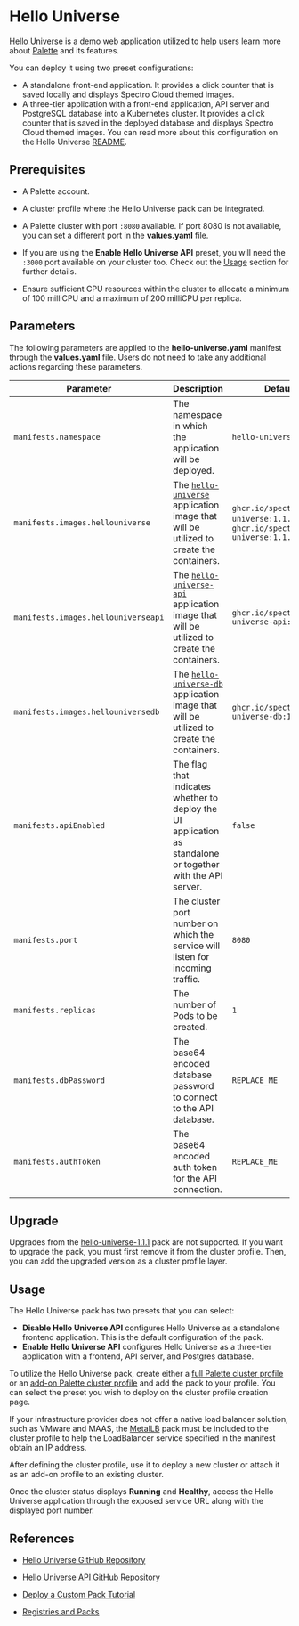 # Hello Universe

[Hello Universe](https://github.com/spectrocloud/hello-universe) is a demo web application utilized to help users learn more about [Palette](https://docs.spectrocloud.com/introduction) and its features.

You can deploy it using two preset configurations: 
- A standalone front-end application. It provides a click counter that is saved locally and displays Spectro Cloud themed images.
- A three-tier application with a front-end application, API server and PostgreSQL database into a Kubernetes cluster. It provides a click counter that is saved in the deployed database and displays Spectro Cloud themed images. You can read more about this configuration on the Hello Universe [README](https://github.com/spectrocloud/hello-universe?tab=readme-ov-file#reverse-proxy-with-kubernetes).

## Prerequisites

- A Palette account.

- A cluster profile where the Hello Universe pack can be integrated.

- A Palette cluster with port `:8080` available. If port 8080 is not available, you can set a different port in the **values.yaml** file.

- If you are using the **Enable Hello Universe API** preset, you will need the `:3000` port available on your cluster too. Check out the [Usage](#usage) section for further details.

- Ensure sufficient CPU resources within the cluster to allocate a minimum of 100 milliCPU and a maximum of 200 milliCPU per replica.

## Parameters

The following parameters are applied to the **hello-universe.yaml** manifest through the **values.yaml** file. Users do not need to take any additional actions regarding these parameters.

| **Parameter**                     | **Description**                                                                | **Default Value**                           | **Required** |
| --------------------------------- | ------------------------------------------------------------------------------ | ------------------------------------------- | ------------ |
| `manifests.namespace`             | The namespace in which the application will be deployed.                       | `hello-universe`                            | Yes           |
| `manifests.images.hellouniverse` | The [`hello-universe`](https://github.com/spectrocloud/hello-universe) application image that will be utilized to create the containers.          | `ghcr.io/spectrocloud/hello-universe:1.1.2`/ `ghcr.io/spectrocloud/hello-universe:1.1.2-proxy` | Yes           |
| `manifests.images.hellouniverseapi` | The [`hello-universe-api`](https://github.com/spectrocloud/hello-universe-api) application image that will be utilized to create the containers.          | `ghcr.io/spectrocloud/hello-universe-api:1.0.12` | No           |
| `manifests.images.hellouniversedb` | The [`hello-universe-db`](https://github.com/spectrocloud/hello-universe-db) application image that will be utilized to create the containers.          | `ghcr.io/spectrocloud/hello-universe-db:1.0.2` | No           |
| `manifests.apiEnabled`                  | The flag that indicates whether to deploy the UI application as standalone or together with the API server. | `false`                                      | Yes           |
| `manifests.port`                  | The cluster port number on which the service will listen for incoming traffic. | `8080`                                      | Yes           |
| `manifests.replicas`              | The number of Pods to be created.                                              | `1`                                         | Yes           |
| `manifests.dbPassword`           | The base64 encoded database password to connect to the API database.           |            `REPLACE_ME`                                 | No          |
| `manifests.authToken`            | The base64 encoded auth token for the API connection.                          |      `REPLACE_ME`                                       | No          |

## Upgrade

Upgrades from the [hello-universe-1.1.1](../hello-universe-1.1.1/README.md) pack are not supported. If you want to upgrade the pack, you must first remove it from the cluster profile. Then, you can add the upgraded version as a cluster profile layer.

## Usage

The Hello Universe pack has two presets that you can select:
- **Disable Hello Universe API** configures Hello Universe as a standalone frontend application. This is the default configuration of the pack. 
- **Enable Hello Universe API** configures Hello Universe as a three-tier application with a frontend, API server, and Postgres database.

To utilize the Hello Universe pack, create either a [full Palette cluster profile](https://docs.spectrocloud.com/profiles/cluster-profiles/create-cluster-profiles/create-full-profile) or an [add-on Palette cluster profile](https://docs.spectrocloud.com/profiles/cluster-profiles/create-cluster-profiles/create-addon-profile/) and add the pack to your profile. You can select the preset you wish to deploy on the cluster profile creation page.

If your infrastructure provider does not offer a native load balancer solution, such as VMware and MAAS, the [MetalLB](https://docs.spectrocloud.com/integrations/metallb) pack must be included to the cluster profile to help the LoadBalancer service specified in the manifest obtain an IP address.

After defining the cluster profile, use it to deploy a new cluster or attach it as an add-on profile to an existing cluster.

Once the cluster status displays **Running** and **Healthy**, access the Hello Universe application through the exposed service URL along with the displayed port number.

## References

- [Hello Universe GitHub Repository](https://github.com/spectrocloud/hello-universe)

- [Hello Universe API GitHub Repository](https://github.com/spectrocloud/hello-universe-api)

- [Deploy a Custom Pack Tutorial](https://docs.spectrocloud.com/registries-and-packs/deploy-pack/)

- [Registries and Packs](https://docs.spectrocloud.com/registries-and-packs/)
